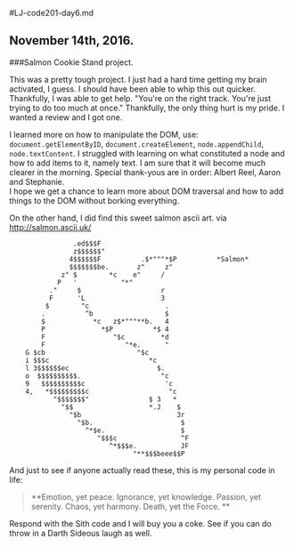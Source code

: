#LJ-code201-day6.md
## November 14th, 2016.
###Salmon Cookie Stand project.


  This was a pretty tough project. I just had a hard time getting my brain activated, I guess. I should have been able to whip this out quicker. Thankfully, I was able to get help. "You're on the right track. You're just trying to do too much at once."  Thankfully, the only thing hurt is my pride. I wanted a review and I got one.
 
I learned more on how to manipulate the DOM, use: `document.getElementByID`, `document.createElement`, `node.appendChild`, `node.textContent`. I struggled with learning on what constituted a node and how to add items to it, namely text. I am sure that it will become much clearer in the morning.  Special thank-yous are in order: Albert Reel, Aaron and Stephanie.  
I hope we get a chance to learn more about DOM traversal and how to add things to the DOM without borking everything.

On the other hand, I did find this sweet salmon ascii art. via http://salmon.ascii.uk/

                    .ed$$$F
                    z$$$$$$"
                   4$$$$$$F          .$*"""*$P          *Salmon*
                   $$$$$$$be.       z"     z"
                 z" $        *c    e"     /
                P   '           "*"
              ."     $                    r
              F      'L                   3
             $        "c                   .
            .          ^b                  $
            $            *c   z$*"""**b.   4
            P              *$P          *$ 4
            F                 "$c         *d
            F                    "*e.      "
        G $cb                       "$c
        i $$$c                         *c
        l 3$$$$$$ec                      $.
        o  $$$$$$$$$$.                    "c
        9   $$$$$$$$$$c                    'c
        4,   *$$$$$$$$$c                    "c
               "$$$$$$$"               $ 3   *
                 "$$                   *.J    $
                   "$b                        3r
                     "$b.                      $
                       ^*$e.                   $
                          "$$$c                ^F
                             ^*$$$e.           JF
                                   "**$$$beee$$P



And just to see if anyone actually read these, this is my personal code in life:

>**Emotion, yet peace.
>Ignorance, yet knowledge.
>Passion, yet serenity.
>Chaos, yet harmony.
>Death, yet the Force. **

Respond with the Sith code and I will buy you a coke. See if you can do throw in a Darth Sideous laugh as well.
